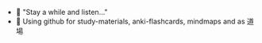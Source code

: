 - 👋 "Stay a while and listen..."
- 🌱 Using github for study-materials, anki-flashcards, mindmaps and as 道場

<!---
esdebeeh/esdebeeh is a ✨ special ✨ repository because its `README.md` (this file) appears on your GitHub profile.
You can click the Preview link to take a look at your changes.
--->
